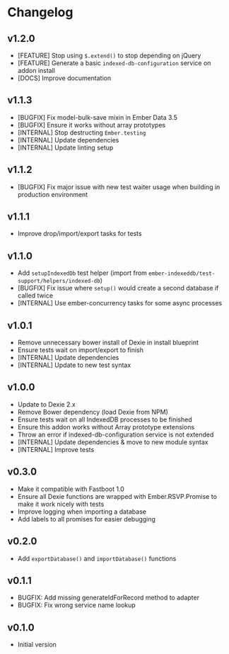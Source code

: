 # Changelog

## v1.2.0

* [FEATURE] Stop using `$.extend()` to stop depending on jQuery
* [FEATURE] Generate a basic `indexed-db-configuration` service on addon install
* [DOCS] Improve documentation 

## v1.1.3

* [BUGFIX] Fix model-bulk-save mixin in Ember Data 3.5
* [BUGFIX] Ensure it works without array prototypes
* [INTERNAL] Stop destructing `Ember.testing`
* [INTERNAL] Update dependencies
* [INTERNAL] Update linting setup
 
## v1.1.2

* [BUGFIX] Fix major issue with new test waiter usage when building in production environment

## v1.1.1

* Improve drop/import/export tasks for tests

## v1.1.0

* Add `setupIndexedDb` test helper (import from `ember-indexeddb/test-support/helpers/indexed-db`)
* [BUGFIX] Fix issue where `setup()` would create a second database if called twice
* [INTERNAL] Use ember-concurrency tasks for some async processes

## v1.0.1

* Remove unnecessary bower install of Dexie in install blueprint
* Ensure tests wait on import/export to finish
* [INTERNAL] Update dependencies
* [INTERNAL] Update to new test syntax

## v1.0.0

* Update to Dexie 2.x
* Remove Bower dependency (load Dexie from NPM)
* Ensure tests wait on all IndexedDB processes to be finished
* Ensure this addon works without Array prototype extensions
* Throw an error if indexed-db-configuration service is not extended
* [INTERNAL] Update dependencies & move to new module syntax
* [INTERNAL] Improve tests

## v0.3.0

* Make it compatible with Fastboot 1.0
* Ensure all Dexie functions are wrapped with Ember.RSVP.Promise to make it work nicely with tests
* Improve logging when importing a database
* Add labels to all promises for easier debugging

## v0.2.0
* Add `exportDatabase()` and `importDatabase()` functions

## v0.1.1
* BUGFIX: Add missing generateIdForRecord method to adapter
* BUGFIX: Fix wrong service name lookup

## v0.1.0
* Initial version
